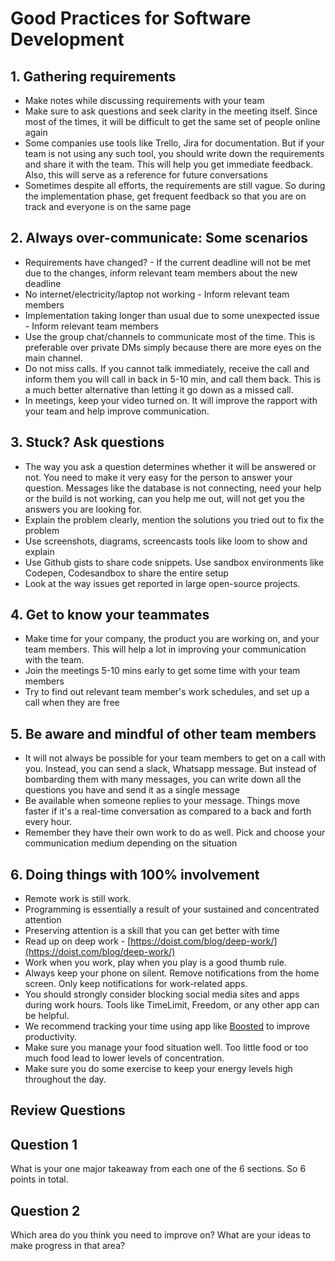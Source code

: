 # Good Practices for Software Development

## 1. Gathering requirements

* Make notes while discussing requirements with your team
* Make sure to ask questions and seek clarity in the meeting itself. Since most of the times, it will be difficult to get the same set of people online again
* Some companies use tools like Trello, Jira for documentation. But if your team is not using any such tool, you should write down the requirements and share it with the team. This will help you get immediate feedback. Also, this will serve as a reference for future conversations
* Sometimes despite all efforts, the requirements are still vague. So during the implementation phase, get frequent feedback so that you are on track and everyone is on the same page


## 2. Always over-communicate: Some scenarios

* Requirements have changed? - If the current deadline will not be met due to the changes, inform relevant team members about the new deadline
* No internet/electricity/laptop not working - Inform relevant team members
* Implementation taking longer than usual due to some unexpected issue - Inform relevant team members
* Use the group chat/channels to communicate most of the time. This is preferable over private DMs simply because there are more eyes on the main channel.
* Do not miss calls. If you cannot talk immediately, receive the call and inform them you will call in back in 5-10 min, and call them back. This is a much better alternative than letting it go down as a missed call.
* In meetings, keep your video turned on. It will improve the rapport with your team and help improve communication.

## 3. Stuck? Ask questions
* The way you ask a question determines whether it will be answered or not. You need to make it very easy for the person to answer your question. Messages like the database is not connecting, need your help or the build is not working, can you help me out, will not get you the answers you are looking for.
* Explain the problem clearly, mention the solutions you tried out to fix the problem
* Use screenshots, diagrams, screencasts tools like loom to show and explain
* Use Github gists to share code snippets. Use sandbox environments like Codepen, Codesandbox to share the entire setup
* Look at the way issues get reported in large open-source projects.

## 4. Get to know your teammates

* Make time for your company, the product you are working on, and your team members. This will help a lot in improving your communication with the team.
* Join the meetings 5-10 mins early to get some time with your team members
* Try to find out relevant team member's work schedules, and set up a call when they are free

## 5. Be aware and mindful of other team members

* It will not always be possible for your team members to get on a call with you. Instead, you can send a slack, Whatsapp message. But instead of bombarding them with many messages, you can write down all the questions you have and send it as a single message
* Be available when someone replies to your message. Things move faster if it's a real-time conversation as compared to a back and forth every hour.
* Remember they have their own work to do as well. Pick and choose your communication medium depending on the situation

## 6. Doing things with 100% involvement

* Remote work is still work.
* Programming is essentially a result of your sustained and concentrated attention
* Preserving attention is a skill that you can get better with time
* Read up on deep work - [https://doist.com/blog/deep-work/](https://doist.com/blog/deep-work/)
* Work when you work, play when you play is a good thumb rule.
* Always keep your phone on silent. Remove notifications from the home screen. Only keep notifications for work-related apps.
* You should strongly consider blocking social media sites and apps during work hours. Tools like TimeLimit, Freedom, or any other app can be helpful.
* We recommend tracking your time using app like [Boosted](https://play.google.com/store/apps/details?id=com.boostedproductivity.app&hl=en_IN) to improve productivity.
* Make sure you manage your food situation well. Too little food or too much food lead to lower levels of concentration.
* Make sure you do some exercise to keep your energy levels high throughout the day.

## Review Questions

## Question 1
What is your one major takeaway from each one of the 6 sections. So 6 points in total.

## Question 2
Which area do you think you need to improve on? What are your ideas to make progress in that area?

